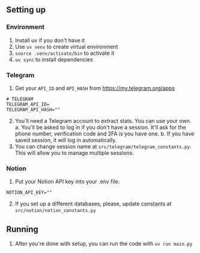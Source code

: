 ## Setting up

### Environment
1. Install uv if you don't have it
2. Use `uv venv` to create virtual environment
3. `source .venv/activate/bin` to activate it
4. `uv sync` to install dependencies

### Telegram
1. Get your `API_ID` and `API_HASH` from https://my.telegram.org/apps 
```
# TELEGRAM
TELEGRAM_API_ID=
TELEGRAM_API_HASH=""
```
2. You'll need a Telegram account to extract stats. You can use your own. 
    a. You'll be asked to log in if you don't have a session. It'll ask for the phone number, verification code and 2FA is you have one.
    b. If you have saved session, it will log in automatically.
3. You can change session name at `src/telegram/telegram_constants.py`. This will allow you to manage multiple sessions.

### Notion
1. Put your Notion API key into your .env file.
```
NOTION_API_KEY=""
```
2. If you set up a different databases, please, update constants at `src/notion/notion_constants.py`

## Running
1. After you're done with setup, you can run the code with `uv run main.py`